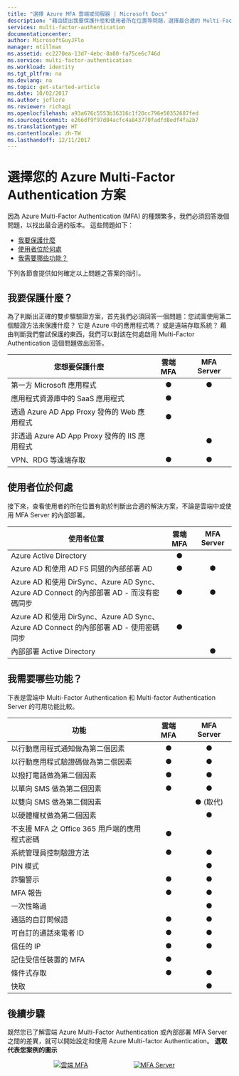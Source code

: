 ```yaml
---
title: "選擇 Azure MFA 雲端或伺服器 | Microsoft Docs"
description: "藉由提出我要保護什麼和使用者所在位置等問題，選擇最合適的 Multi-Factor Authentication 安全性解決方案。  然後選擇雲端、MFA Server 或 AD FS。"
services: multi-factor-authentication
documentationcenter: 
author: MicrosoftGuyJFlo
manager: mtillman
ms.assetid: ec2270ea-13d7-4ebc-8a00-fa75ce6c746d
ms.service: multi-factor-authentication
ms.workload: identity
ms.tgt_pltfrm: na
ms.devlang: na
ms.topic: get-started-article
ms.date: 10/02/2017
ms.author: joflore
ms.reviewer: richagi
ms.openlocfilehash: a93a676c5553b36316c1f20cc796e50352687fed
ms.sourcegitcommit: e266df9f97d04acfc4a843770fadfd8edf4fa2b7
ms.translationtype: HT
ms.contentlocale: zh-TW
ms.lasthandoff: 12/11/2017
---
```

# <a name="choose-the-azure-multi-factor-authentication-solution-for-you"></a>選擇您的 Azure Multi-Factor Authentication 方案
因為 Azure Multi-Factor Authentication (MFA) 的種類繁多，我們必須回答幾個問題，以找出最合適的版本。  這些問題如下：

* [我要保護什麼](#what-am-i-trying-to-secure)
* [使用者位於何處](#where-are-the-users-located)
* [我需要哪些功能？](#what-features-do-i-need)

下列各節會提供如何確定以上問題之答案的指引。

## <a name="what-am-i-trying-to-secure"></a>我要保護什麼？
為了判斷出正確的雙步驟驗證方案，首先我們必須回答一個問題：您試圖使用第二個驗證方法來保護什麼？  它是 Azure 中的應用程式嗎？  或是遠端存取系統？  藉由判斷我們嘗試保護的東西，我們可以對該在何處啟用 Multi-Factor Authentication 這個問題做出回答。  

| 您想要保護什麼 | 雲端 MFA | MFA Server |
| --- |:---:|:---:|
| 第一方 Microsoft 應用程式 |● |● |
| 應用程式資源庫中的 SaaS 應用程式 |● |  |
| 透過 Azure AD App Proxy 發佈的 Web 應用程式 |● |  |
| 非透過 Azure AD App Proxy 發佈的 IIS 應用程式 | |● |
| VPN、RDG 等遠端存取 | ● | ● |

## <a name="where-are-the-users-located"></a>使用者位於何處
接下來，查看使用者的所在位置有助於判斷出合適的解決方案，不論是雲端中或使用 MFA Server 的內部部署。

| 使用者位置 | 雲端 MFA | MFA Server |
| --- |:---:|:---:|
| Azure Active Directory |● | |
| Azure AD 和使用 AD FS 同盟的內部部署 AD |● |● |
| Azure AD 和使用 DirSync、Azure AD Sync、Azure AD Connect 的內部部署 AD - 而沒有密碼同步 |● |● |
| Azure AD 和使用 DirSync、Azure AD Sync、Azure AD Connect 的內部部署 AD - 使用密碼同步 |● | |
| 內部部署 Active Directory | |● |

## <a name="what-features-do-i-need"></a>我需要哪些功能？
下表是雲端中 Multi-Factor Authentication 和 Multi-factor Authentication Server 的可用功能比較。

| 功能 | 雲端 MFA | MFA Server |
| --- |:---:|:---:|
| 以行動應用程式通知做為第二個因素 | ● | ● |
| 以行動應用程式驗證碼做為第二個因素 | ● | ● |
| 以撥打電話做為第二個因素 | ● | ● |
| 以單向 SMS 做為第二個因素 | ● | ● |
| 以雙向 SMS 做為第二個因素 | | ●  (取代)| 
| 以硬體權杖做為第二個因素 | | ● |
| 不支援 MFA 之 Office 365 用戶端的應用程式密碼 | ● | |
| 系統管理員控制驗證方法 | ● | ● |
| PIN 模式 | | ● |
| 詐騙警示 |● | ● |
| MFA 報告 |● | ● |
| 一次性略過 | | ● |
| 通話的自訂問候語 | ● | ● |
| 可自訂的通話來電者 ID | ● | ● |
| 信任的 IP | ● | ● |
| 記住受信任裝置的 MFA | ● | |
| 條件式存取 | ● | ● |
| 快取 |  | ● |

## <a name="next-steps"></a>後續步驟

既然您已了解雲端 Azure Multi-Factor Authentication 或內部部署 MFA Server 之間的差異，就可以開始設定和使用 Azure Multi-factor Authentication。 **選取代表您案例的圖示**

<center>

[![雲端 MFA](./media/multi-factor-authentication-get-started/cloud2.png)](multi-factor-authentication-get-started-cloud.md)  &nbsp;&nbsp;&nbsp;&nbsp;&nbsp;&nbsp;&nbsp;&nbsp;&nbsp;&nbsp;&nbsp;&nbsp;&nbsp;&nbsp;&nbsp;&nbsp;&nbsp;&nbsp;&nbsp;&nbsp;&nbsp;&nbsp;&nbsp;&nbsp;&nbsp;[![MFA Server](./media/multi-factor-authentication-get-started/server2.png)](multi-factor-authentication-get-started-server.md) &nbsp;&nbsp;&nbsp;&nbsp;&nbsp; </center>
